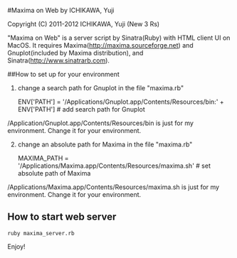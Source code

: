 #Maxima on Web
by ICHIKAWA, Yuji

Copyright (C) 2011-2012 ICHIKAWA, Yuji (New 3 Rs)

"Maxima on Web" is a server script by Sinatra(Ruby) with HTML client UI on MacOS.
It requires Maxima(http://maxima.sourceforge.net) and Gnuplot(included by Maxima distribution), and Sinatra(http://www.sinatrarb.com).


##How to set up for your environment

1. change a search path for Gnuplot in the file "maxima.rb"

    ENV['PATH'] = '/Applications/Gnuplot.app/Contents/Resources/bin:' + ENV['PATH'] # add search path for Gnuplot

/Application/Gnuplot.app/Contents/Resources/bin is just for my environment. Change it for your environment.

2. change an absolute path for Maxima in the file "maxima.rb"

    MAXIMA_PATH = '/Applications/Maxima.app/Contents/Resources/maxima.sh' # set absolute path of Maxima

/Applications/Maxima.app/Contents/Resources/maxima.sh is just for my environment. Change it for your environment.

## How to start web server

    ruby maxima_server.rb

Enjoy!
